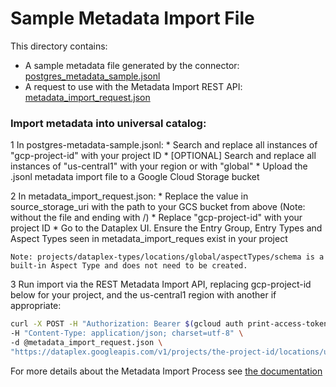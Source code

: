 # Sample Metadata Import File
This directory contains:
 * A sample metadata file generated by the connector: [postgres_metadata_sample.jsonl](postgres_metadata_sample.jsonl)
 * A request to use with the Metadata Import REST API: [metadata_import_request.json](metadata_import_request.json)
### Import metadata into universal catalog:

1   In postgres-metadata-sample.jsonl: 
        * Search and replace all instances of "gcp-project-id" with your project ID
        * [OPTIONAL] Search and replace all instances of "us-central1" with your region or with "global" 
        * Upload the .jsonl metadata import file to a Google Cloud Storage bucket

2   In metadata_import_request.json:
        * Replace the value in source_storage_uri with the path to your GCS bucket from above (Note: without the file and ending with /)
        * Replace "gcp-project-id" with your project ID
        * Go to the Dataplex UI. Ensure the Entry Group, Entry Types and Aspect Types seen in metadata_import_reques exist in your project
        
    Note: projects/dataplex-types/locations/global/aspectTypes/schema is a built-in Aspect Type and does not need to be created.

3   Run import via the REST Metadata Import API, replacing gcp-project-id below for your project, and the us-central1 region with another if appropriate:

```bash
curl -X POST -H "Authorization: Bearer $(gcloud auth print-access-token)" \
-H "Content-Type: application/json; charset=utf-8" \
-d @metadata_import_request.json \
"https://dataplex.googleapis.com/v1/projects/the-project-id/locations/us-central1/metadataJobs?metadataJobId=a001"
```

For more details about the Metadata Import Process see [the documentation](https://cloud.google.com/dataplex/docs/import-metadata#import-metadata)
